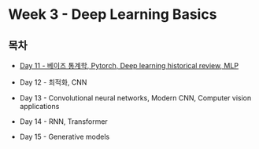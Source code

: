 # Week 3 - Deep Learning Basics

## 목차

* [Day 11 - 베이즈 통계학, Pytorch, Deep learning historical review, MLP](./Day6.md)

* Day 12 - 최적화, CNN

* Day 13 - Convolutional neural networks, Modern CNN, Computer vision applications

* Day 14 - RNN, Transformer

* Day 15 - Generative models
